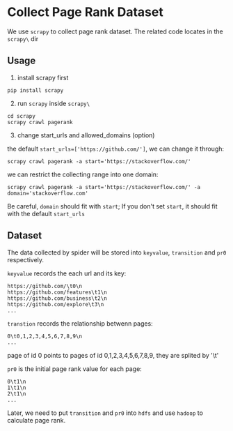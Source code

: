 # Collect Page Rank Dataset

We use `scrapy` to collect page rank dataset. The related code locates in the `scrapy\` dir

## Usage

1. install scrapy first

```shell
pip install scrapy
```

2. run `scrapy` inside `scrapy\`

```shell
cd scrapy
scrapy crawl pagerank
```
3. change start_urls and allowed_domains (option)

the default `start_urls=['https://github.com/']`, we can change it through:

```shell
scrapy crawl pagerank -a start='https://stackoverflow.com/'
```

we can restrict the collecting range into one domain:

```shell
scrapy crawl pagerank -a start='https://stackoverflow.com/' -a domain='stackoverflow.com'
```

Be careful, `domain` should fit with `start`; If you don't set `start`, it should fit with the default `start_urls`

## Dataset

The data collected by spider will be stored into `keyvalue`, `transition` and `pr0` respectively.

`keyvalue` records the each url and its key:

```
https://github.com/\t0\n
https://github.com/features\t1\n
https://github.com/business\t2\n
https://github.com/explore\t3\n
...
```

`transtion` records the relationship betwenn pages:

```
0\t0,1,2,3,4,5,6,7,8,9\n
...
```

page of id 0 points to pages of id 0,1,2,3,4,5,6,7,8,9, they are splited by '\t'

`pr0` is the initial page rank value for each page:

```
0\t1\n
1\t1\n
2\t1\n
...
```

Later, we need to put `transition` and `pr0` into `hdfs` and use `hadoop` to calculate page rank.
